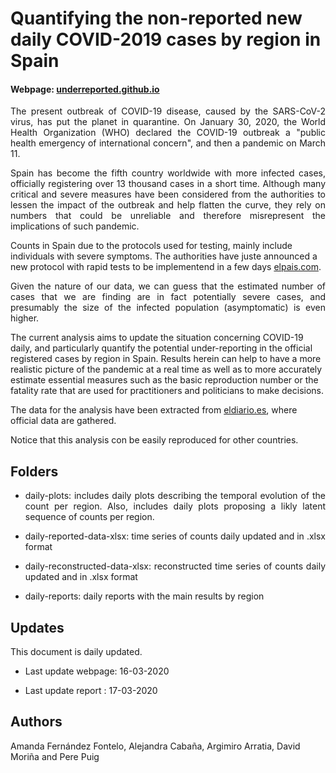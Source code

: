 # Quantifying the non-reported new daily COVID-2019 cases by region in Spain 

#### Webpage: [underreported.github.io](https://underreported.github.io/)

<p align="justify"> The present outbreak of  COVID-19 disease, caused by the SARS-CoV-2 virus, has put the planet in quarantine. On January 30, 2020, the World Health Organization (WHO) declared the COVID-19 outbreak a "public health emergency of international concern", and then a pandemic on March 11.</p>

<p align="justify"> Spain has become the fifth country worldwide with more infected cases, officially registering over 13 thousand cases in a short time. Although many critical and severe measures have been considered from the authorities to lessen the impact of the outbreak and help flatten the curve, they rely on numbers that could be unreliable and therefore misrepresent the implications of such pandemic. </p>

Counts in Spain due to the protocols used for testing, mainly include individuals with severe symptoms. The authorities have juste announced a new protocol with rapid tests to be implementend in a few days [elpais.com](https://elpais.com/sociedad/2020-03-18/el-numero-de-personas-contagiadas-por-coronavirus-crece-hasta-las-13716-un-18-mas-que-hace-un-dia.html).

<p align="justify"> Given the nature of our data, we can guess that the estimated number of cases that we are finding are in fact potentially severe cases, and presumably the size of the infected population (asymptomatic) is even higher.</p>

The current analysis aims to update the situation concerning COVID-19 daily, and particularly quantify the potential under-reporting in the official registered cases by region in Spain. Results herein can help to have a more realistic picture of the pandemic at a real time as well as to more accurately estimate essential measures such as the basic reproduction number or the fatality rate that are used for practitioners and politicians to make decisions.</p>

The data for the analysis have been  extracted from [eldiario.es](https://www.eldiario.es/sociedad/Consulta-evolucion-coronavirus-expansion-Espana_0_1005099739.html#mapaccaa), where official data are gathered.

<p align="justify"> Notice that this analysis con be easily reproduced for other countries. </p>

## Folders

* <p align="justify"> daily-plots: includes daily plots describing the temporal evolution of the count per region. Also, includes daily plots proposing a likly latent sequence of counts per region. <p>

* <p align="justify"> daily-reported-data-xlsx: time series of counts daily updated and in .xlsx format <p>
  
* <p align="justify"> daily-reconstructed-data-xlsx: reconstructed time series of counts daily updated and in .xlsx format <p>
  
* <p align="justify"> daily-reports: daily reports with the main results by region <p>

## Updates
<p> This document is daily updated. <p>
  
  * <p> Last update webpage: 16-03-2020 <p>
  
  * <p> Last update report : 17-03-2020 <p>

## Authors
Amanda Fernández Fontelo, Alejandra Cabaña, Argimiro Arratia, David Moriña and Pere Puig
